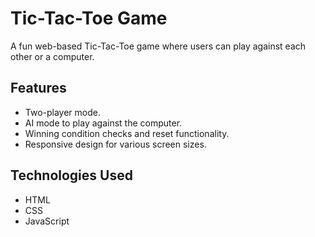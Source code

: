 # Tic-Tac-Toe Game

A fun web-based Tic-Tac-Toe game where users can play against each other or a computer.

## Features
- Two-player mode.
- AI mode to play against the computer.
- Winning condition checks and reset functionality.
- Responsive design for various screen sizes.

## Technologies Used
- HTML
- CSS
- JavaScript
